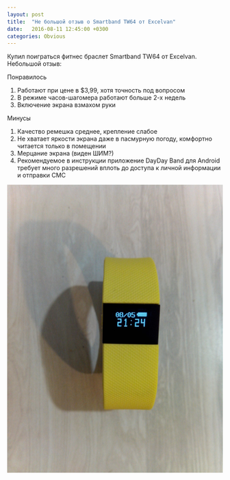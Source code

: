 ```yaml
---
layout: post
title:  "Не большой отзыв о Smartband TW64 от Excelvan"
date:   2016-08-11 12:45:00 +0300
categories: Obvious
---
```


Купил поиграться фитнес браслет Smartband TW64 от Excelvan. Небольшой отзыв:

Понравилось

1. Работают при цене в $3,99, хотя точность под вопросом
2. В режиме часов-шагомера работают больше 2-х недель
3. Включение экрана взмахом руки

Минусы

1. Качество ремешка среднее, крепление слабое
2. Не хватает яркости экрана даже в пасмурную погоду, комфортно читается только 
в помещении
3. Мерцание экрана (виден ШИМ?)
4. Рекомендуемое в инструкции приложение DayDay Band для Android требует много разрешений вплоть до 
доступа к личной информации и отправки СМС

![Smartband TW64 от Excelvan](/files/tw64/tw64.jpg "Smartband TW64 от Excelvan")

